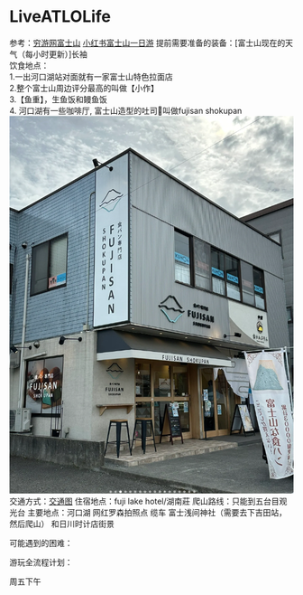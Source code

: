 # LiveATLOLife
参考：[穷游网富士山](https://place.qyer.com/poi/V2MJYlFiBzZTZw/)
[小红书富士山一日游](https://www.xiaohongshu.com/search_result?keyword=%25E5%25AF%258C%25E5%25A3%25AB%25E5%25B1%25B1%25E4%25B8%2580%25E6%2597%25A5%25E6%25B8%25B8&source=web_search_result_notes)
提前需要准备的装备：[富士山现在的天气（每小时更新）]长袖  
饮食地点：  
1.一出河口湖站对面就有一家富士山特色拉面店  
2.整个富士山周边评分最高的叫做【小作】  
3.【鱼重】，生鱼饭和鳗鱼饭  
4. 河口湖有一些咖啡厅, 富士山造型的吐司🍞叫做fujisan shokupan  
![Image text](https://github.com/WeiboMaoD4U/LiveATLOLife/blob/main/IMG/%E5%AF%8C%E5%A3%AB%E5%B1%B1%E9%9D%A2%E5%8C%85.png)
交通方式：[交通图](https://www.yamanashi-kankou.jp/fujisanwatcher/cn/route/index.html)
住宿地点：fuji lake hotel/湖南莊
爬山路线：只能到五台目观光台 
主要地点：河口湖 网红罗森拍照点 缆车 富士浅间神社（需要去下吉田站，然后爬山） 和日川时计店街景

可能遇到的困难：

游玩全流程计划：



周五下午

